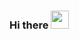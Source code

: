 ### Hi there <img src="https://media.giphy.com/media/hvRJCLFzcasrR4ia7z/giphy.gif" width="29px">
<!--
**BeitxuelaWEB/BeitxuelaWEB** is a ✨ _special_ ✨ repository because its `README.md` (this file) appears on your GitHub profile.

Here are some ideas to get you started:

## 🚀 About Me
🎓 I am Bea, a **Front End Web Developer and Full Stack Developer**.
Webmaster training, design and programming, and years of experience in databases of large companies. HTML5, CSS3, Bootstrap, PHP, JavaScript, Java, JQuery, MySQL, PHPMyAdmin, Photoshop...
I enjoy contributing to **Open Source Projects**
I am really enthusiastic about learning new technology. 

- 🔭 I’m currently working on ...
- 🌱 I’m currently learning ...
- 👯 I’m looking to collaborate on ...
- 🤔 I’m looking for help with ...
- 💬 Ask me about ...
- 📫 How to reach me: ...
- 😄 Pronouns: ...
- ⚡ Fun fact: ...
-->
